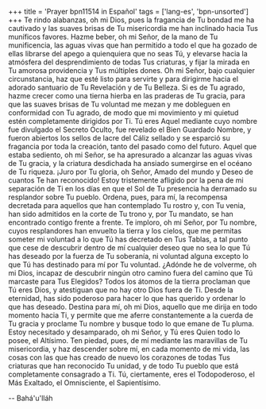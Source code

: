 +++
title = 'Prayer bpn11514 in Español'
tags = ['lang-es', 'bpn-unsorted']
+++
Te rindo alabanzas, oh mi Dios, pues la fragancia de Tu bondad me ha cautivado y las suaves brisas de Tu misericordia me han inclinado hacia Tus muníficos favores. Hazme beber, oh mi Señor, de la mano de Tu munificencia, las aguas vivas que han permitido a todo el que ha gozado de ellas librarse del apego a quienquiera que no seas Tú, y elevarse hacia la atmósfera del desprendimiento de todas Tus criaturas, y fijar la mirada en Tu amorosa providencia y Tus múltiples dones.
Oh mi Señor, bajo cualquier circunstancia, haz que esté listo para servirte y para dirigirme hacia el adorado santuario de Tu Revelación y de Tu Belleza. Si es de Tu agrado, hazme crecer como una tierna hierba en las praderas de Tu gracia, para que las suaves brisas de Tu voluntad me mezan y me dobleguen en conformidad con Tu agrado, de modo que mi movimiento y mi quietud estén completamente dirigidos por Ti.
Tú eres Aquel mediante cuyo nombre fue divulgado el Secreto Oculto, fue revelado el Bien Guardado Nombre, y fueron abiertos los sellos de lacre del Cáliz sellado y se esparció su fragancia por toda la creación, tanto del pasado como del futuro. Aquel que estaba sediento, oh mi Señor, se ha apresurado a alcanzar las aguas vivas de Tu gracia, y la criatura desdichada ha ansiado sumergirse en el océano de Tu riqueza.
¡Juro por Tu gloria, oh Señor, Amado del mundo y Deseo de cuantos Te han reconocido! Estoy tristemente afligido por la pena de mi separación de Ti en los días en que el Sol de Tu presencia ha derramado su resplandor sobre Tu pueblo. Ordena, pues, para mí, la recompensa decretada para aquellos que han contemplado Tu rostro y, con Tu venia, han sido admitidos en la corte de Tu trono y, por Tu mandato, se han encontrado contigo frente a frente.
Te imploro, oh mi Señor, por Tu nombre, cuyos resplandores han envuelto la tierra y los cielos, que me permitas someter mi voluntad a lo que Tú has decretado en Tus Tablas, a tal punto que cese de descubrir dentro de mí cualquier deseo que no sea lo que Tú has deseado por la fuerza de Tu soberanía, ni voluntad alguna excepto lo que Tú has destinado para mí por Tu voluntad.
¿Adónde he de volverme, oh mi Dios, incapaz de descubrir ningún otro camino fuera del camino que Tú marcaste para Tus Elegidos? Todos los átomos de la tierra proclaman que Tú eres Dios, y atestiguan que no hay otro Dios fuera de Ti. Desde la eternidad, has sido poderoso para hacer lo que has querido y ordenar lo que has deseado.
Destina para mí, oh mi Dios, aquello que me dirija en todo momento hacia Ti, y permite que me aferre constantemente a la cuerda de Tu gracia y proclame Tu nombre y busque todo lo que emane de Tu pluma. Estoy necesitado y desamparado, oh mi Señor, y Tú eres Quien todo lo posee, el Altísimo. Ten piedad, pues, de mí mediante las maravillas de Tu misericordia, y haz descender sobre mí, en cada momento de mi vida, las cosas con las que has creado de nuevo los corazones de todas Tus criaturas que han reconocido Tu unidad, y de todo Tu pueblo que está completamente consagrado a Ti.
Tú, ciertamente, eres el Todopoderoso, el Más Exaltado, el Omnisciente, el Sapientísimo.

-- Bahá'u'lláh
